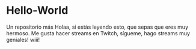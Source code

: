 # Hello-World
Un repositorio más
Holaa, si estás leyendo esto, que sepas que eres muy hermoso.
Me gusta hacer streams en Twitch, sígueme, hago streams muy geniales! wiii!
